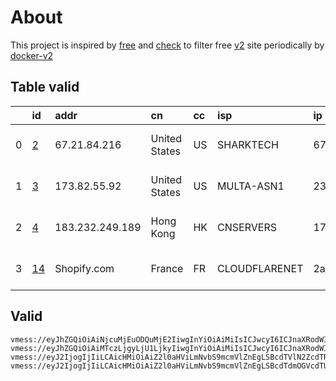 
# About

This project is inspired by [free](https://github.com/freefq/free) and [check](https://github.com/yeahwu/check) to filter free [v2](https://github.com/v2fly/v2ray-core) site periodically by [docker-v2](https://hub.docker.com/r/v2ray/official)

    

## Table valid
|    | id                   | addr            | cn            | cc   | isp           | ip                        | chatgpt          |
|---:|:---------------------|:----------------|:--------------|:-----|:--------------|:--------------------------|:-----------------|
|  0 | [2](config/2.json)   | 67.21.84.216    | United States | US   | SHARKTECH     | 67.21.85.2                | Yes (Region: US) |
|  1 | [3](config/3.json)   | 173.82.55.92    | United States | US   | MULTA-ASN1    | 23.234.230.34             | Yes (Region: US) |
|  2 | [4](config/4.json)   | 183.232.249.189 | Hong Kong     | HK   | CNSERVERS     | 172.247.175.42            | Yes (Region: US) |
|  3 | [14](config/14.json) | Shopify.com     | France        | FR   | CLOUDFLARENET | 2a09:bac5:3264:be::13:298 | Yes (Region: FR) |

## Valid
```
vmess://eyJhZGQiOiAiNjcuMjEuODQuMjE2IiwgInYiOiAiMiIsICJwcyI6ICJnaXRodWIuY29tL2ZyZWVmcSAtIFx1N2Y4ZVx1NTZmZFx1NTJhMFx1NTIyOVx1Nzk4Zlx1NWMzY1x1NGU5YVx1NWRkZVx1NmQxYlx1Njc0OVx1NzdmNlNoYXJrVGVjaFx1NjU3MFx1NjM2ZVx1NGUyZFx1NWZjMyAyIiwgInBvcnQiOiA0NzA4OCwgImlkIjogImI5YTMwNWE5LTFmZjItNGVjMS1iMzM4LTkzMzU1NTgzM2JhYSIsICJhaWQiOiAiNjQiLCAibmV0IjogInRjcCIsICJ0eXBlIjogIiIsICJob3N0IjogIiIsICJwYXRoIjogIi8iLCAidGxzIjogIiJ9
vmess://eyJhZGQiOiAiMTczLjgyLjU1LjkyIiwgInYiOiAiMiIsICJwcyI6ICJnaXRodWIuY29tL2ZyZWVmcSAtIFx1N2Y4ZVx1NTZmZFx1NTJhMFx1NTIyOVx1Nzk4Zlx1NWMzY1x1NGU5YVx1NWRkZVx1NmQxYlx1Njc0OVx1NzdmNk1VTFRBQ09NXHU2NTcwXHU2MzZlXHU0ZTJkXHU1ZmMzIDMiLCAicG9ydCI6IDM0NDEyLCAiaWQiOiAiODI2MjBhNmUtZGJmZC00ZDU3LThhNTktOTAwNGE0YmI5ZTkyIiwgImFpZCI6ICI2NCIsICJuZXQiOiAidGNwIiwgInR5cGUiOiAiIiwgImhvc3QiOiAiIiwgInBhdGgiOiAiLyIsICJ0bHMiOiAiIn0=
vmess://eyJ2IjogIjIiLCAicHMiOiAiZ2l0aHViLmNvbS9mcmVlZnEgLSBcdTVlN2ZcdTRlMWNcdTc3MDFcdTZkZjFcdTU3MzNcdTVlMDJcdTc5ZmJcdTUyYTggNCIsICJhZGQiOiAiMTgzLjIzMi4yNDkuMTg5IiwgInBvcnQiOiAiNTk5MDIiLCAidHlwZSI6ICJub25lIiwgImlkIjogIjQxODA0OGFmLWEyOTMtNGI5OS05YjBjLTk4Y2EzNTgwZGQyNCIsICJhaWQiOiAiNjQiLCAibmV0IjogInRjcCIsICJwYXRoIjogIi9wYXRoLzE2OTAzNjkyNTAwMDgiLCAiaG9zdCI6ICIiLCAidGxzIjogIiJ9
vmess://eyJ2IjogIjIiLCAicHMiOiAiZ2l0aHViLmNvbS9mcmVlZnEgLSBcdTdmOGVcdTU2ZmRDbG91ZEZsYXJlXHU1MTZjXHU1M2Y4Q0ROXHU4MjgyXHU3MGI5KHNob3BpZnkpIDE0IiwgImFkZCI6ICJTaG9waWZ5LmNvbSIsICJwb3J0IjogIjIwODYiLCAiaWQiOiAiMjUwZjQzMzEtOGMzZS00Yjg3LWE4NmItNWM1ZmJmOWRkYmE4IiwgImFpZCI6ICIwIiwgInNjeSI6ICJhdXRvIiwgIm5ldCI6ICJ3cyIsICJ0eXBlIjogIm5vbmUiLCAiaG9zdCI6ICJGci5jbG91ZGZsYXJlLnF1ZXN0IiwgInBhdGgiOiAiL2FyaWVzIiwgInRscyI6ICIiLCAic25pIjogIiIsICJhbHBuIjogIiJ9
```

